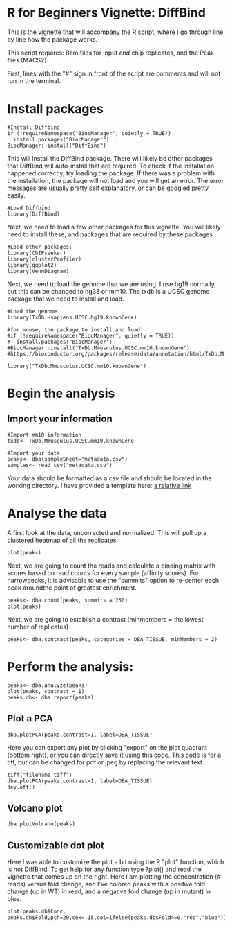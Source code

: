 # R for Beginners Vignette: DiffBind

This is the vignette that will accompany the R script, where I go through line by line how the package works.

This script requires: Bam files for input and chip replicates, and the Peak files (MACS2).

First, lines with the "#" sign in front of the script are comments and will not run in the terminal.

# Install packages
```
#Install Diffbind
if (!requireNamespace("BiocManager", quietly = TRUE))
  install.packages("BiocManager")
BiocManager::install("DiffBind")
```

This will install the DiffBind package. There will likely be other packages that DiffBind will auto-install that are required. To check if the installation happened correctly, try loading the package. If there was a problem with the installation, the package will not load and you will get an error. The error messages are usually pretty self explanatory, or can be googled pretty easily.

```
#Load Diffbind
library(DiffBind)
```
Next, we need to load a few other packages for this vignette. You will likely need to install these, and packages that are required by these packages. 

```
#Load other packages: 
library(ChIPseeker)
library(clusterProfiler)
library(ggplot2)
library(VennDiagram)
```

Next, we need to load the genome that we are using. I use hg19 normally, but this can be changed to hg38 or mm10. The txdb is a UCSC genome package that we need to install and load. 

```
#Load the genome
library(TxDb.Hsapiens.UCSC.hg19.knownGene)

#for mouse, the package to install and load:
#if (!requireNamespace("BiocManager", quietly = TRUE))
#  install.packages("BiocManager")
#BiocManager::install("TxDb.Mmusculus.UCSC.mm10.knownGene")
#https://bioconductor.org/packages/release/data/annotation/html/TxDb.Mmusculus.UCSC.mm10.knownGene.html

library("TxDb.Mmusculus.UCSC.mm10.knownGene")
```
# Begin the analysis
## Import your information

```
#Import mm10 information
txdb<- TxDb.Mmusculus.UCSC.mm10.knownGene
```

```
#Import your data
peaks<- dba(sampleSheet="metadata.csv")
samples<- read.csv("metadata.csv")
```

Your data should be formatted as a csv file and should be located in the working directory. I have provided a template here:
[a relative link](DiffBind_example_metadata.csv)

# Analyse the data

A first look at the data, uncorrected and normalized. This will pull up a clustered heatmap of all the replicates.
```
plot(peaks)
```
Next, we are going to count the reads and calculate a binding matrix with scores based on read counts for every sample (affinity scores). For narrowpeaks, it is advisable to use the "summits" option to re-center each peak aroundthe point of greatest enrichment.

```
peaks<- dba.count(peaks, summits = 250)
plot(peaks)
```
Next, we are going to establish a contrast (minmembers = the lowest number of replicates)

```
peaks<- dba.contrast(peaks, categories = DBA_TISSUE, minMembers = 2)
```
# Perform the analysis:
```
peaks<- dba.analyze(peaks)
plot(peaks, contrast = 1)
peaks.db<- dba.report(peaks)
```
## Plot a PCA
```
dba.plotPCA(peaks,contrast=1, label=DBA_TISSUE)
```
Here you can export any plot by clicking "export" on the plot quadrant (bottom right), or you can directly save it using this code. This code is for a tiff, but can be changed for pdf or jpeg by replacing the relevant text.

```
tiff("filename.tiff")
dba.plotPCA(peaks,contrast=1, label=DBA_TISSUE)
dev.off()
```
## Volcano plot
```
dba.plotVolcano(peaks)
```

## Customizable dot plot
Here I was able to customize the plot a bit using the R "plot" function, which is not DiffBind. To get help for any function type ?plot() and read the vignette that comes up on the right. Here I am plotting the concentration (# reads) versus fold change, and I've colored peaks with a positive fold change (up in WT) in read, and a negative fold change (up in mutant) in blue.

```
plot(peaks.db$Conc, peaks.db$Fold,pch=20,cex=.15,col=ifelse(peaks.db$Fold>=0,"red","blue"))
```



